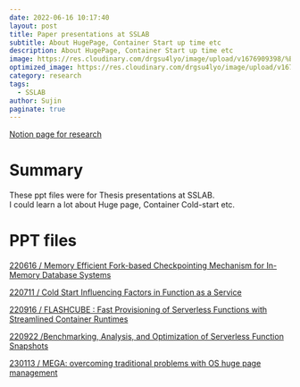 ```yaml
---
date: 2022-06-16 10:17:40
layout: post
title: Paper presentations at SSLAB
subtitle: About HugePage, Container Start up time etc
description: About HugePage, Container Start up time etc
image: https://res.cloudinary.com/drgsu4lyo/image/upload/v1676909398/%ED%99%94%EB%A9%B4_%EC%BA%A1%EC%B2%98_2023-02-21_010940_mzemnm.jpg
optimized_image: https://res.cloudinary.com/drgsu4lyo/image/upload/v1676909398/%ED%99%94%EB%A9%B4_%EC%BA%A1%EC%B2%98_2023-02-21_010940_mzemnm.jpg
category: research
tags:
  - SSLAB
author: Sujin
paginate: true
---
```


[Notion page for research](https://waterjin.notion.site/Cold-Start-3a28c5ad12194b6b9f8e28a55a3138dd)

<h1>Summary</h1>
These ppt files were for Thesis presentations at SSLAB.<br/>
I could learn a lot about Huge page, Container Cold-start etc.<br/>  

<h1>PPT files</h1>

[220616 / Memory Efficient Fork-based Checkpointing Mechanism for In-Memory Database Systems](https://drive.google.com/file/d/1Mc2X1UcXmeWJAmXMYMb4qAzHW9XpMvyZ/view?usp=sharing)<br/>

[220711 / Cold Start Influencing Factors in Function as a Service](https://docs.google.com/presentation/d/1AGKK0Hax0hDF3EUPpMPeYdThUCDn-2i4M09xkgj1vtU/edit?usp=sharing)<br/>

[220916 / FLASHCUBE : Fast Provisioning of Serverless Functions with Streamlined Container Runtimes](https://docs.google.com/presentation/d/1qpjXZYAajY9ZpU7NSH1dGl75p5_gw5CL8xmaYbhQw-c/edit?usp=sharing)<br/>

[220922 /Benchmarking, Analysis, and Optimization of Serverless Function Snapshots](https://docs.google.com/presentation/d/1d3wfehxgUbBJhlxRJfxRy3I7JtcGpTACrCyT37dZvwU/edit?usp=sharing) <br/>

[230113 / MEGA: overcoming traditional problems with OS huge page management](https://drive.google.com/file/d/1YyuJ4bBwforSioCmExQxHOW0fptuYcOC/view?usp=sharing) <br/>



